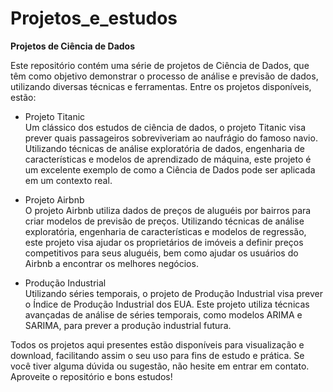 # Projetos_e_estudos
**Projetos de Ciência de Dados**

Este repositório contém uma série de projetos de Ciência de Dados, que têm como objetivo demonstrar o processo de análise e previsão de dados, utilizando diversas técnicas e ferramentas. Entre os projetos disponíveis, estão:

- Projeto Titanic<br/>
Um clássico dos estudos de ciência de dados, o projeto Titanic visa prever quais passageiros sobreviveriam ao naufrágio do famoso navio. Utilizando técnicas de análise exploratória de dados, engenharia de características e modelos de aprendizado de máquina, este projeto é um excelente exemplo de como a Ciência de Dados pode ser aplicada em um contexto real.

- Projeto Airbnb<br/>
O projeto Airbnb utiliza dados de preços de aluguéis por bairros para criar modelos de previsão de preços. Utilizando técnicas de análise exploratória, engenharia de características e modelos de regressão, este projeto visa ajudar os proprietários de imóveis a definir preços competitivos para seus aluguéis, bem como ajudar os usuários do Airbnb a encontrar os melhores negócios.

- Produção Industrial<br/>
Utilizando séries temporais, o projeto de Produção Industrial visa prever o Índice de Produção Industrial dos EUA. Este projeto utiliza técnicas avançadas de análise de séries temporais, como modelos ARIMA e SARIMA, para prever a produção industrial futura.

Todos os projetos aqui presentes estão disponíveis para visualização e download, facilitando assim o seu uso para fins de estudo e prática. Se você tiver alguma dúvida ou sugestão, não hesite em entrar em contato. Aproveite o repositório e bons estudos!
